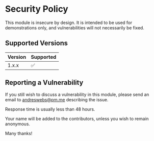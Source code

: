 # Security Policy

This module is insecure by design. It is intended to be used for demonstrations only, and vulnerabilities will not necessarily be fixed.

## Supported Versions

| Version | Supported          |
| ------- | ------------------ |
| 1.x.x   | :white_check_mark: |

## Reporting a Vulnerability

If you still wish to discuss a vulnerability in this module, please send an email to [andreswebs@pm.me](mailto:andreswebs@pm.me) describing the issue.

Response time is usually less than 48 hours.

Your name will be added to the contributors, unless you wish to remain anonymous.

Many thanks!
